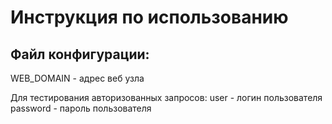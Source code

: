 # Инструкция по использованию

## Файл конфигурации:
WEB_DOMAIN - адрес веб узла 

Для тестирования авторизованных запросов:
user - логин пользователя 
password - пароль пользователя 
